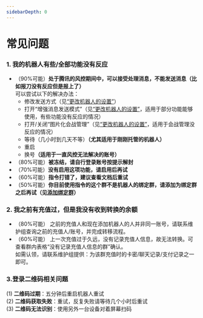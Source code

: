 ```yaml
---
sidebarDepth: 0
---
```

# 常见问题

### <b>1. 我的机器人有些/全部功能没有反应</b>
- （90%可能）<b>处于腾讯的风控期间中，可以接受处理消息，不能发送消息（比如报刀没有反应但是报上了）</b>   
  可以尝试以下的解决办法： 
  - 修改发送方式（见<a href="/hosting/#%E6%9B%B4%E6%94%B9%E6%9C%BA%E5%99%A8%E4%BA%BA%E7%9A%84%E8%AE%BE%E7%BD%AE-%E5%AF%86%E7%A0%81%E7%AD%89">“更改机器人的设置”</a>） 
  - 打开“增强消息发送模式”（见<a href="/hosting/#%E6%9B%B4%E6%94%B9%E6%9C%BA%E5%99%A8%E4%BA%BA%E7%9A%84%E8%AE%BE%E7%BD%AE-%E5%AF%86%E7%A0%81%E7%AD%89">“更改机器人的设置”</a>，适用于部分功能能够使用，有些功能没有反应的情况）
  - 打开/关闭“图片化会战管理”（见<a href="/hosting/#%E6%9B%B4%E6%94%B9%E6%9C%BA%E5%99%A8%E4%BA%BA%E7%9A%84%E8%AE%BE%E7%BD%AE-%E5%AF%86%E7%A0%81%E7%AD%89">“更改机器人的设置”</a>，适用于会战管理没反应的情况）
  - 等待（几小时到几天不等）<b>（尤其适用于刚刚托管的机器人）</b>  
  - 重启
  - 换号<b>（适用于一直风控无法解决的账号）</b>  
- （80%可能）<b>被冻结，请自行登录账号按提示解封</b>  
- （70%可能）<b>没有启用这项功能，请启用后再试</b>  
- （60%可能）<b>指令打错了，建议查看文档后重试</b>  
- （50%可能）<b>你目前使用指令的这个群不是机器人的绑定群，请添加为绑定群之后再试（见<a href="/hosting/#%E7%BB%91%E5%AE%9A%E4%B8%80%E4%B8%AA%E7%BE%A4">添加绑定群</a>）</b>

### <b>2. 我之前有充值过，但是我没有收到转换的余额</b>
- （80%可能） 之前的充值人和现在添加机器人的人并非同一账号，请联系维护组查询之前的充值人/账号，并完成转移流程。  
- （60%可能） 上一次充值过于久远，没有记录充值人信息，故无法转换。可查看群内表格“没有记录充值人信息的群”确认。  
  如需认领，请联系维护组提供：为该群充值时的卡密/聊天记录/支付记录之一即可。  

### <b>3.登录二维码相关问题</b>  
(1) <b>二维码过期</b>：五分钟后重启机器人重试  
(2) <b>二维码获取失败</b>：重试，反复失败请等待几个小时后重试  
(3) <b>二维码无法识别</b>：使用另外一台设备对着屏幕扫码  